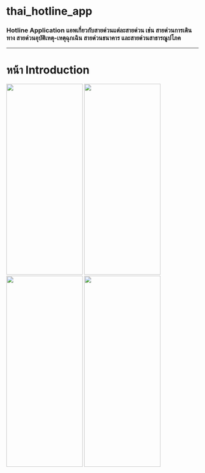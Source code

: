 # thai_hotline_app

### Hotline Application แอพเกี่ยวกับสายด่วนแต่ละสายด่วน เช่น สายด่วนการเดินทาง สายด่วนอุบัติเหตุ-เหตุฉุกเฉิน สายด่วนธนาคาร และสายด่วนสาธารณูปโภค
<hr>

# หน้า Introduction
<img src="https://github.com/user-attachments/assets/408151d6-3450-4744-8527-e4ab16046cd8" width = "200px" height = "500px">
<img src="https://github.com/user-attachments/assets/1e2847fb-3e2c-4109-94a2-3d03519e30cc" width = "200px" height = "500px">
<img src="https://github.com/user-attachments/assets/2811e79d-6767-43f5-859b-a23be4ec7cfb" width = "200px" height = "500px">
<img src="https://github.com/user-attachments/assets/9becd574-9ff8-477e-8012-93bb4b1120fe" width = "200px" height = "500px">
